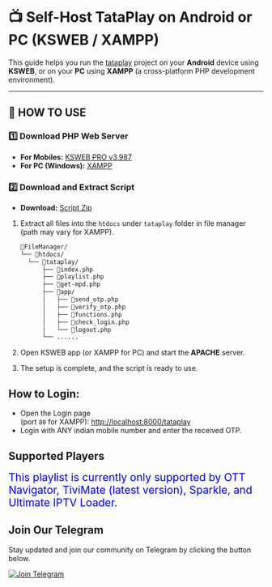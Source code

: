 # 📺 Self-Host TataPlay on Android or PC (KSWEB / XAMPP)

This guide helps you run the [tataplay](https://github.com/drmlive/tataplay) project on your **Android** device using **KSWEB**, or on your **PC** using **XAMPP** (a cross-platform PHP development environment).

---

## 🎯 HOW TO USE

### 1️⃣ Download PHP Web Server

- **For Mobiles:** [KSWEB PRO v3.987](https://tsneh.vercel.app/ksweb_3.987.apk)
- **For PC (Windows):** [XAMPP](https://www.apachefriends.org/download.html)

### 2️⃣ Download and Extract Script

- **Download:** [Script Zip](https://github.com/drmlive/tataplay/archive/refs/heads/main.zip)

1. Extract all files into the `htdocs` under `tataplay` folder in file manager (path may vary for XAMPP).
    ```bash
    📂FileManager/
    └── 📂htdocs/
      └── 📂tataplay/
          ├── 📄index.php
          ├── 📄playlist.php
          ├── 📄get-mpd.php
          ├── 📂app/
          │   ├── 📄send_otp.php
          │   ├── 📄verify_otp.php
          │   ├── 📄functions.php
          │   ├── 📄check_login.php
          │   └── 📄logout.php
          └── ......
    ```
2. Open KSWEB app (or XAMPP for PC) and start the **APACHE** server.

3. The setup is complete, and the script is ready to use.

## How to Login:

- Open the Login page<br>(port `80` for XAMPP): [http://localhost:8000/tataplay](http://localhost:8000/tataplay)
- Login with ANY indian mobile number and enter the received OTP.

## Supported Players

<div style="font-size: 1.5em; color: #0000ff;">
    This playlist is currently only supported by OTT Navigator, TiviMate (latest version), Sparkle, and Ultimate IPTV Loader.
</div>

## Join Our Telegram

Stay updated and join our community on Telegram by clicking the button below.

[![Join Telegram](https://img.shields.io/badge/Join-Telegram-blue?logo=telegram)](https://t.me/+rQTz5VL8CRpjNTZl)

